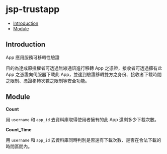 # jsp-trustapp

* [Introduction](#introduction)
* [Module](#Module)

<h2 id = "introduction">Introduction</h2>

App 應用服務可移轉性驗證

目的為達成原授權者可透過無線通訊進行移轉 App 之憑證，接收者可透過擁有此 App 之憑證向伺服器下載此 App，並達到驗證移轉雙方之身份、接收者下載時間之限制、憑證移轉次數之限制等安全功能。

<h2 id = "Module">Module</h2>

**Count**

用 `username` 和 `app_id` 去資料庫取得使用者擁有的此 App 還剩多少下載次數。

**Count_Time**

用 `username` 和 `app_id` 去資料庫同時判別是否還有下載次數、是否在合法下載的時間區間內。

